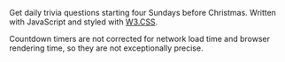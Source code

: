 Get daily trivia questions starting four Sundays before Christmas. Written with JavaScript and styled with [W3.CSS](https://www.w3schools.com/w3css/defaulT.asp).

Countdown timers are not corrected for network load time and browser rendering time, so they are not exceptionally precise.
